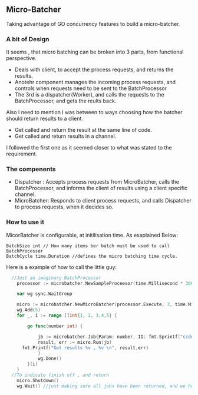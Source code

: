 ## Micro-Batcher

Taking advantage of GO concurrency features to build a micro-batcher.


### A bit of Design

It seems , that micro batching can be broken into 3 parts, from functional perspective.
* Deals with client, to accept the process requests, and returns the results.
* Anotehr component manages the incoming process requests, and controls when requests need to be sent to the BatchProcessor
* The 3rd is a dispatcher(Worker), and calls the requests to the BatchProcessor, and gets the reults back.

Also I need to mention I was between to ways choosing how the batcher should return results to a client.
* Get called and return the result at the same line of code.
* Get called and return results in a channel.

I followed the first one as it seemed closer to what was stated to the requirement. 

### The compenents
* Dispatcher : Accepts process requests from MicroBatcher, calls the BatchProcessor, and informs the client of results using a client specific channel.
* MicroBatcher: Responds to client process requests, and calls Dispatcher to process requests, when it decides so.

### How to use it
MicorBatcher is configurable, at initilisation time. As exaplained Below:
```
BatchSize int // How many items ber batch must be used to call BatchProcessor
BatchCycle time.Duration //defines the micro batching time cycle.
```

Here is a example of how to call the little guy:
```Go
  //Just an imaginary BatchProcessor
	processor := microbatcher.NewSampleProceesor(time.Millisecond * 300)

	var wg sync.WaitGroup

	micro := microbatcher.NewMicroBatcher(processor.Execute, 3, time.Millisecond*1500)
	wg.Add(5)
	for _, i := range []int{1, 2, 3,4,5} {

		go func(number int) {

			jb := microbatcher.Job{Param: number, ID: fmt.Sprintf("ccddldwsw - %d", number)}
			result, err := micro.Run(jb)
      fmt.Printf("Got results %v , %v \n", result,err)
			}
			wg.Done()
		}(i)
	}
  //To indicate finish off , and return
	micro.Shutdown()
	wg.Wait() //just making sure all jobs have been returned, and we have printed them

```


